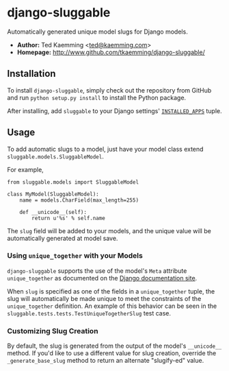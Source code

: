 # django-sluggable
Automatically generated unique model slugs for Django models.

* **Author:** Ted Kaemming <<ted@kaemming.com>>
* **Homepage:** <http://www.github.com/tkaemming/django-sluggable/>

## Installation
To install `django-sluggable`, simply check out the repository from GitHub
and run `python setup.py install` to install the Python package.

After installing, add `sluggable` to your Django settings' 
[`INSTALLED_APPS`](http://docs.djangoproject.com/en/dev/ref/settings/#installed-apps)
tuple.

## Usage
To add automatic slugs to a model, just have your model class extend 
`sluggable.models.SluggableModel`.

For example,

    from sluggable.models import SluggableModel
    
    class MyModel(SluggableModel):
        name = models.CharField(max_length=255)
        
        def __unicode__(self):
            return u'%s' % self.name

The `slug` field will be added to your models, and the unique value will be 
automatically generated at model save.

### Using `unique_together` with your Models
`django-sluggable` supports the use of the model's `Meta` attribute
`unique_together` as documented on the 
[Django documentation site](http://docs.djangoproject.com/en/dev/ref/models/options/#unique-together).

When `slug` is specified as one of the fields in a `unique_together` tuple,
the slug will automatically be made unique to meet the constraints of the
`unique_together` definition. An example of this behavior can be seen in the 
`sluggable.tests.tests.TestUniqueTogetherSlug` test case.

### Customizing Slug Creation
By default, the slug is generated from the output of the model's `__unicode__`
method. If you'd like to use a different value for slug creation, override the
`_generate_base_slug` method to return an alternate "slugify-ed" value.